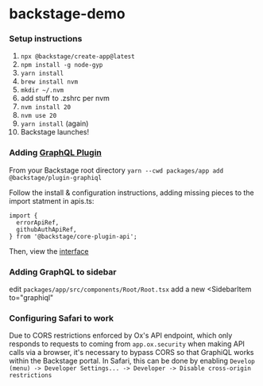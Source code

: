 # backstage-demo

### Setup instructions
1. `npx @backstage/create-app@latest`
2. `npm install -g node-gyp`
3. `yarn install`
4. `brew install nvm`
5. `mkdir ~/.nvm`
6. add stuff to .zshrc per nvm
7. `nvm install 20`
8. `nvm use 20`
9. `yarn install` (again)
10. Backstage launches!

### Adding [GraphQL Plugin](https://github.com/backstage/backstage/tree/master/plugins/graphiql)
From your Backstage root directory
`yarn --cwd packages/app add @backstage/plugin-graphiql`

Follow the install & configuration instructions, adding missing pieces to the import statment in apis.ts:
```
import {
  errorApiRef,
  githubAuthApiRef,
} from '@backstage/core-plugin-api';
```
Then, view the [interface](http://localhost:3000/graphiql)

### Adding GraphQL to sidebar
edit `packages/app/src/components/Root/Root.tsx`
add a new <SidebarItem to="graphiql"

### Configuring Safari to work

Due to CORS restrictions enforced by Ox's API endpoint, which only responds to requests to coming from `app.ox.security` when making API calls via a browser, it's necessary to bypass CORS so that GraphiQL works within the Backstage portal. In Safari, this can be done by enabling `Develop (menu) -> Developer Settings... -> Developer -> Disable cross-origin restrictions`
